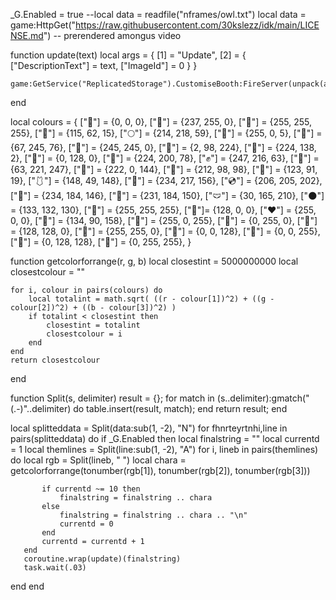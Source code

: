 _G.Enabled = true
--local data = readfile("nframes/owl.txt")
local data = game:HttpGet("https://raw.githubusercontent.com/30kslezz/idk/main/LICENSE.md") -- prerendered amongus video

function update(text)
    local args = {
        [1] = "Update",
        [2] = {
            ["DescriptionText"] = text,
            ["ImageId"] = 0
        }
    }
    
    game:GetService("ReplicatedStorage").CustomiseBooth:FireServer(unpack(args))
end

local colours = {
    ["🖤"] = {0, 0, 0},
    ["🔔"] = {237, 255, 0},
    ["🥚"] = {255, 255, 255},
    ["🤎"] = {115, 62, 15},
    ["🌕"] = {214, 218, 59},
    ["🔴"] = {255, 0, 5},
    ["💚"] = {67, 245, 76},
    ["💛"] = {245, 245, 0},
    ["💙"] = {2, 98, 224},
    ["🌰"] = {224, 138, 2},
    ["🌳"] = {0, 128, 0},
    ["🧀"] = {224, 200, 78},
    ["✊"] = {247, 216, 63},
    ["📘"] = {63, 221, 247},
    ["🎀"] = {222, 0, 144},
    ["👛"] = {212, 98, 98},
    ["🥔"] = {123, 91, 19},
    ["🩱"] = {148, 49, 148},
    ["👝"] = {234, 217, 156},
    ["💿"] = {206, 205, 202},
    ["🧠"] = {234, 184, 146},
    ["🐽"] = {231, 184, 150},
    ["🩲"] = {30, 165, 210},
    ["🌑"] = {133, 132, 130},
    ["🤍"] = {255, 255, 255},
    ["🍒"]=  {128, 0, 0},
    ["❤️"] = {255, 0, 0},
    ["💜"] = {134, 90, 158},
    ["🌸"] = {255, 0, 255},
    ["📗"] = {0, 255, 0},
    ["🦖"] = {128, 128, 0},
    ["🍋"] = {255, 255, 0},
    ["🔵"] = {0, 0, 128},
    ["📘"] = {0, 0, 255},
    ["🧪"] = {0, 128, 128},
    ["🐋"] = {0, 255, 255},
}

function getcolorforrange(r, g, b)
    local closestint = 5000000000
    local closestcolour = ""
    
    for i, colour in pairs(colours) do
        local totalint = math.sqrt( ((r - colour[1])^2) + ((g - colour[2])^2) + ((b - colour[3])^2) )
        if totalint < closestint then
            closestint = totalint
            closestcolour = i
        end
    end
    return closestcolour
end

function Split(s, delimiter)
   result = {};
   for match in (s..delimiter):gmatch("(.-)"..delimiter) do
       table.insert(result, match);
   end
   return result;
end

local splitteddata = Split(data:sub(1, -2), "N")
for fhnrteyrtnhi,line in pairs(splitteddata) do
    if _G.Enabled then
       local finalstring = ""
       local currentd = 1
       local themlines = Split(line:sub(1, -2), "A")
       for i, lineb in pairs(themlines) do
           local rgb = Split(lineb, " ")
           local chara = getcolorforrange(tonumber(rgb[1]), tonumber(rgb[2]), tonumber(rgb[3]))
           
           if currentd ~= 10 then
               finalstring = finalstring .. chara
           else
               finalstring = finalstring .. chara .. "\n"
               currentd = 0
           end
           currentd = currentd + 1
       end
       coroutine.wrap(update)(finalstring)
       task.wait(.03)
   end
end
